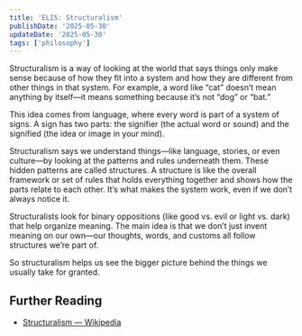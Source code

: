 ```yaml
---
title: 'ELI5: Structuralism'
publishDate: '2025-05-30'
updateDate: '2025-05-30'
tags: ['philosophy']
---
```


Structuralism is a way of looking at the world that says things only make sense because of how they fit into a system and how they are different from other things in that system. For example, a word like “cat” doesn’t mean anything by itself—it means something because it’s not “dog” or “bat.”

This idea comes from language, where every word is part of a system of signs. A sign has two parts: the signifier (the actual word or sound) and the signified (the idea or image in your mind).

Structuralism says we understand things—like language, stories, or even culture—by looking at the patterns and rules underneath them. These hidden patterns are called structures. A structure is like the overall framework or set of rules that holds everything together and shows how the parts relate to each other. It’s what makes the system work, even if we don’t always notice it.

Structuralists look for binary oppositions (like good vs. evil or light vs. dark) that help organize meaning. The main idea is that we don’t just invent meaning on our own—our thoughts, words, and customs all follow structures we’re part of.

So structuralism helps us see the bigger picture behind the things we usually take for granted.

## Further Reading

- [Structuralism — Wikipedia](https://en.wikipedia.org/wiki/Structuralism)

